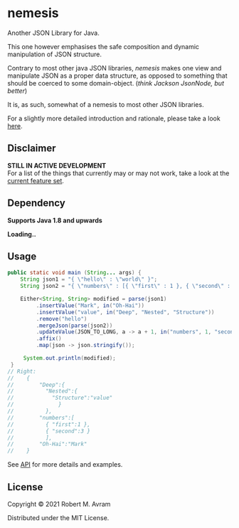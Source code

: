 # nemesis

Another JSON Library for Java.

This one however emphasises the safe composition and dynamic manipulation of JSON structure.  

Contrary to most other java JSON libraries, _nemesis_ makes one view and manipulate JSON as a proper data structure, as opposed to something
that should be coerced to some domain-object. (_think Jackson JsonNode, but better_)

It is, as such, somewhat of a nemesis to most other JSON libraries.  

For a slightly more detailed introduction and rationale, please take a look [here](docs/intro.md). 

## Disclaimer
**STILL IN ACTIVE DEVELOPMENT**  
For a list of the things that currently may or may not work, take a look at the [current feature set](./docs/featureset.md).

## Dependency
**Supports Java 1.8 and upwards**

**Loading..**

## Usage

```java
public static void main (String... args) {
    String json1 = "{ \"hello\" : \"world\" }";
    String json2 = "{ \"numbers\" : [{ \"first\" : 1 }, { \"second\" : 2 }] }";

    Either<String, String> modified = parse(json1)
         .insertValue("Mark", in("Oh-Hai"))
         .insertValue("value", in("Deep", "Nested", "Structure"))
         .remove("hello")
         .mergeJson(parse(json2))
         .updateValue(JSON_TO_LONG, a -> a + 1, in("numbers", 1, "second"))
         .affix()
         .map(json -> json.stringify());

     System.out.println(modified);
 }
// Right: 
//    {
//        "Deep":{
//          "Nested":{
//            "Structure":"value"
//              }
//          },
//        "numbers":[
//          { "first":1 },
//          { "second":3 }
//          ],
//        "Oh-Hai":"Mark"
//    }
```
See [API](./docs/api.md) for more details and examples.
## License

Copyright © 2021 Robert M. Avram

Distributed under the MIT License.